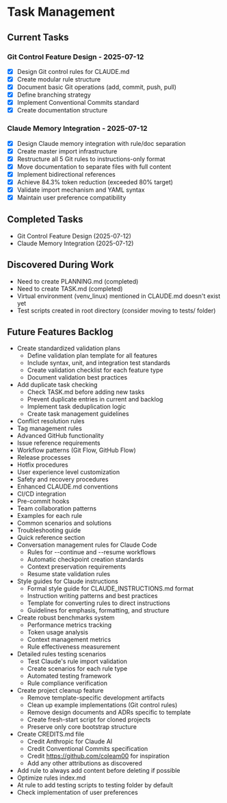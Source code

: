 # Task Management

## Current Tasks

### Git Control Feature Design - 2025-07-12
- [x] Design Git control rules for CLAUDE.md
- [x] Create modular rule structure
- [x] Document basic Git operations (add, commit, push, pull)
- [x] Define branching strategy
- [x] Implement Conventional Commits standard
- [x] Create documentation structure

### Claude Memory Integration - 2025-07-12
- [x] Design Claude memory integration with rule/doc separation
- [x] Create master import infrastructure
- [x] Restructure all 5 Git rules to instructions-only format
- [x] Move documentation to separate files with full content
- [x] Implement bidirectional references
- [x] Achieve 84.3% token reduction (exceeded 80% target)
- [x] Validate import mechanism and YAML syntax
- [x] Maintain user preference compatibility

## Completed Tasks
- Git Control Feature Design (2025-07-12)
- Claude Memory Integration (2025-07-12)

## Discovered During Work
- Need to create PLANNING.md (completed)
- Need to create TASK.md (completed)
- Virtual environment (venv_linux) mentioned in CLAUDE.md doesn't exist yet
- Test scripts created in root directory (consider moving to tests/ folder)

## Future Features Backlog
- Create standardized validation plans
  - Define validation plan template for all features
  - Include syntax, unit, and integration test standards
  - Create validation checklist for each feature type
  - Document validation best practices
- Add duplicate task checking
  - Check TASK.md before adding new tasks
  - Prevent duplicate entries in current and backlog
  - Implement task deduplication logic
  - Create task management guidelines
- Conflict resolution rules
- Tag management rules
- Advanced GitHub functionality
- Issue reference requirements
- Workflow patterns (Git Flow, GitHub Flow)
- Release processes
- Hotfix procedures
- User experience level customization
- Safety and recovery procedures
- Enhanced CLAUDE.md conventions
- CI/CD integration
- Pre-commit hooks
- Team collaboration patterns
- Examples for each rule
- Common scenarios and solutions
- Troubleshooting guide
- Quick reference section
- Conversation management rules for Claude Code
  - Rules for --continue and --resume workflows
  - Automatic checkpoint creation standards
  - Context preservation requirements
  - Resume state validation rules
- Style guides for Claude instructions
  - Formal style guide for CLAUDE_INSTRUCTIONS.md format
  - Instruction writing patterns and best practices
  - Template for converting rules to direct instructions
  - Guidelines for emphasis, formatting, and structure
- Create robust benchmarks system
  - Performance metrics tracking
  - Token usage analysis
  - Context management metrics
  - Rule effectiveness measurement
- Detailed rules testing scenarios
  - Test Claude's rule import validation
  - Create scenarios for each rule type
  - Automated testing framework
  - Rule compliance verification
- Create project cleanup feature
  - Remove template-specific development artifacts
  - Clean up example implementations (Git control rules)
  - Remove design documents and ADRs specific to template
  - Create fresh-start script for cloned projects
  - Preserve only core bootstrap structure
- Create CREDITS.md file
  - Credit Anthropic for Claude AI
  - Credit Conventional Commits specification
  - Credit https://github.com/coleam00 for inspiration
  - Add any other attributions as discovered
- Add rule to always add content before deleting if possible
- Optimize rules index.md
- At rule to add testing scripts to testing folder by default
- Check implementation of user preferences